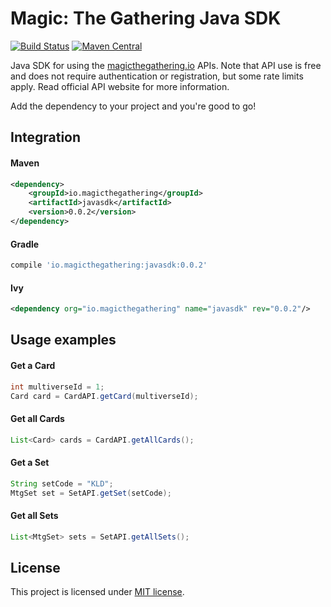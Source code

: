 Magic: The Gathering Java SDK 
===========

[![Build Status](https://travis-ci.org/MagicTheGathering/mtg-sdk-java.svg?branch=master)](https://travis-ci.org/MagicTheGathering/mtg-sdk-java)
[![Maven Central](https://maven-badges.herokuapp.com/maven-central/io.magicthegathering/javasdk/badge.svg)](https://maven-badges.herokuapp.com/maven-central/io.magicthegathering/javasdk)

Java SDK for using the [magicthegathering.io](http://magicthegathering.io) APIs.
Note that API use is free and does not require authentication or registration, but some rate limits apply. Read official API website for more information.

Add the dependency to your project and you're good to go! 

Integration
-------

#### Maven
```xml
<dependency>
    <groupId>io.magicthegathering</groupId>
    <artifactId>javasdk</artifactId>
    <version>0.0.2</version>
</dependency>
```
#### Gradle
```gradle
compile 'io.magicthegathering:javasdk:0.0.2'
```

#### Ivy
```xml
<dependency org="io.magicthegathering" name="javasdk" rev="0.0.2"/>
```

Usage examples
-------

#### Get a Card
```java
int multiverseId = 1;
Card card = CardAPI.getCard(multiverseId);
```

#### Get all Cards
```java
List<Card> cards = CardAPI.getAllCards();
```

#### Get a Set
```java
String setCode = "KLD";
MtgSet set = SetAPI.getSet(setCode);
```

#### Get all Sets
```java
List<MtgSet> sets = SetAPI.getAllSets();
```

License
-------
This project is licensed under [MIT license](http://opensource.org/licenses/MIT).
